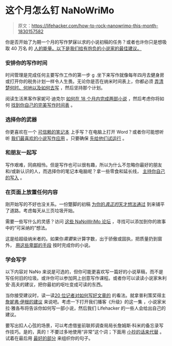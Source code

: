 # 这个月怎么钉 NaNoWriMo

> 原文：<https://lifehacker.com/how-to-rock-nanowrimo-this-month-1830157582>

你是否开始了为期一个月的写作梦寐以求的小说初稿的任务？或者也许你只是想吸取 40 万名 的 [人的能量。以下是我们给有抱负的小说家的最佳建议。](https://nanowrimo.org/) 



### 安排你的写作时间

时间管理是完成任何主要写作工作的第一步 g .坐下来写作就像每年四月去健身房或打开你的税务计划一样令人生畏。无论你是否在纳米时间表上，你都必须 [弄清楚何时、何地以及如何去写](https://lifehacker.com/how-to-stick-to-a-writing-schedule-1653234644) ，然后坚持那个计划。

阅读生活黑客作家妮可·迪克尔 [如何在 18 个月内完成两部小说](https://lifehacker.com/how-i-wrote-two-full-length-novels-in-18-months-1794785678#_ga=2.115619141.2119911591.1540474308-1723114163.1524514905) ，然后考虑你将如何 [找到你自己的完美写作时间表](https://lifehacker.com/how-to-find-the-perfect-time-to-write-1829914146) 。

### 选择你的武器

你更喜欢在一个 [可信赖的笔记本](https://lifehacker.com/pocket-paper-notebook-showdown-moleskine-vs-field-not-1768558693) 上手写？在电脑上打开 Word？或者你可能想听听 [我们最喜欢的小说写作应用](https://lifehacker.com/whats-the-best-writing-tool-for-nanowrimo-1820076327) 。只要确保 [先给他们试运行](https://lifehacker.com/always-do-a-test-run-of-that-fancy-new-writing-app-1826676651) 。

### 和朋友一起写

写作艰难，同病相怜。但是写作也可以很有趣，所以为什么不忽略你最好的朋友和/或新认识的人，而选择你的笔记本电脑呢？拿一些零食和延长线， [主持你自己的写入](https://lifehacker.com/how-to-host-a-write-in-for-nanowrimo-1820474380) 。

### 在页面上放置任何内容

刚开始写的不好也没关系。一份蹩脚的初稿 [为你的*真正的*天才想法通过](https://lifehacker.com/trick-yourself-into-writing-well-by-telling-yourself-to-1820146364) 到来铺平了道路。考虑每天从三页垃圾开始。

需要一些写什么的灵感？访问 [这些 NaNoWriMo 论坛](https://lifehacker.com/where-to-get-free-inspiration-for-your-novel-1820269220) ，寻找可以添加到你的故事中的“可采纳的”想法。

这是给超级纳米者的。如果你*需要*来计算字数，出于骄傲或固执，把质量扔到窗外， [用这些卑鄙的手段](https://lifehacker.com/dirty-tricks-to-finish-nanowrimo-today-even-if-you-re-1820879507) 按时完成你的小说。

### **学会写字**

以下内容对 NaNo 来说是可选的，但你可能更喜欢写一篇好的小说草稿，而不是写任何旧的垃圾。或许你可以参加网上创意写作课程。或者你可以读读小说家朱利安·高夫的建议，把你最初的呕吐变成可读的东西。

当你接受建议时，读一读[20 位记者对如何写好文章的](https://lifehacker.com/get-a-crash-course-in-writing-from-20-journalists-1796064001) 的看法。就拿普利策奖得主 [詹妮弗·伊根的建议](https://lifehacker.com/three-writing-tips-from-pulitzer-prize-winning-author-j-1786507353) 来说吧。考虑一下打开我们播客《升级》的这一集 ，小说家米拉·雅各布将告诉你如何写一部小说，然后我们 Lifehacker 的一些人会给出自己的建议。

要写出扣人心弦的场景，可以考虑借鉴前联邦调查局局长詹姆斯·科米的备忘录写作技巧。是的，真的！不要过多地使用“非常”这个词；下面用 [小抄的话来代替](https://lifehacker.com/words-you-can-use-instead-of-very-to-punch-up-your-wr-1819968755) 。试着在最后用 [最好的部分](https://lifehacker.com/write-stronger-sentences-with-the-2-3-1-trick-1821298844) 来组织你的句子。